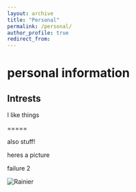 ```yaml
---
layout: archive
title: "Personal"
permalink: /personal/
author_profile: true
redirect_from:
---
```


# personal information


## Intrests

I like things 

=====

also stuff!


heres a picture

failure 2

![Rainier]('images/rainier.jpg')

